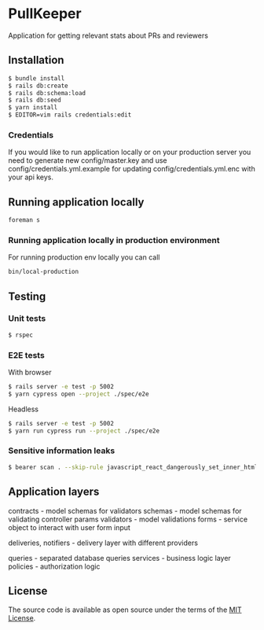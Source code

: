 # PullKeeper
Application for getting relevant stats about PRs and reviewers

## Installation

```bash
$ bundle install
$ rails db:create
$ rails db:schema:load
$ rails db:seed
$ yarn install
$ EDITOR=vim rails credentials:edit
```

### Credentials

If you would like to run application locally or on your production server you need to generate new config/master.key and use config/credentials.yml.example for updating config/credentials.yml.enc with your api keys.

## Running application locally

```bash
foreman s
```

### Running application locally in production environment

For running production env locally you can call

```bash
bin/local-production
```

## Testing

### Unit tests

```bash
$ rspec
```

### E2E tests

With browser
```bash
$ rails server -e test -p 5002
$ yarn cypress open --project ./spec/e2e
```

Headless
```bash
$ rails server -e test -p 5002
$ yarn run cypress run --project ./spec/e2e
```

### Sensitive information leaks

```bash
$ bearer scan . --skip-rule javascript_react_dangerously_set_inner_html,javascript_lang_insufficiently_random_values
```

## Application layers

contracts - model schemas for validators
schemas - model schemas for validating controller params
validators - model validations
forms - service object to interact with user form input

deliveries, notifiers - delivery layer with different providers

queries - separated database queries
services - business logic layer
policies - authorization logic

## License

The source code is available as open source under the terms of the [MIT License](https://opensource.org/licenses/MIT).
